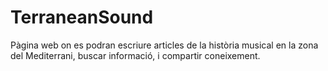 # TerraneanSound
Pàgina web on es podran escriure articles de la història musical en la zona del Mediterrani, buscar informació, i compartir coneixement.
